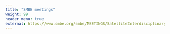 ```yaml
---
title: "SMBE meetings"
weight: 99
header_menu: true
external: https://www.smbe.org/smbe/MEETINGS/SatelliteInterdisciplinaryRegionalMeetings/Schedule.aspx
---
```

